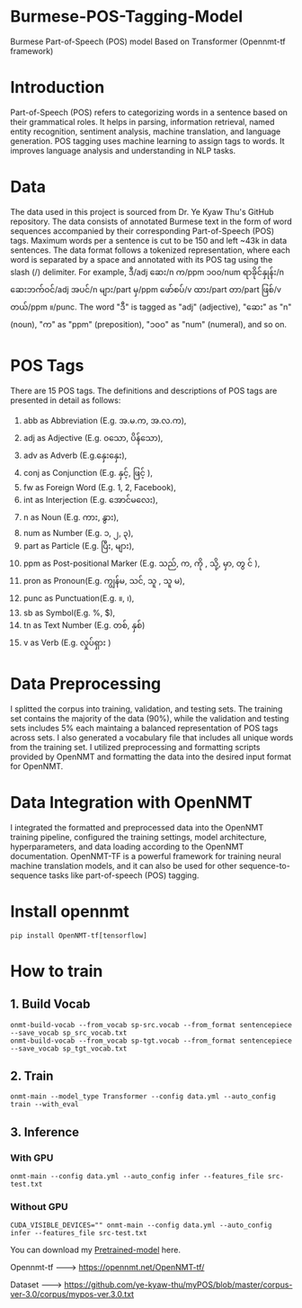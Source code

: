 # Burmese-POS-Tagging-Model
Burmese Part-of-Speech (POS) model Based on Transformer (Opennmt-tf framework)

# Introduction
Part-of-Speech (POS) refers to categorizing words in a sentence based on their grammatical roles. It helps in parsing, information retrieval, named entity recognition, sentiment analysis, machine translation, and language generation. POS tagging uses machine learning to assign tags to words. It improves language analysis and understanding in NLP tasks.

# Data
The data used in this project is sourced from Dr. Ye Kyaw Thu's GitHub repository. The data consists of annotated Burmese text in the form of word sequences accompanied by their corresponding Part-of-Speech (POS) tags. Maximum words per a sentence is cut to be 150 and left ~43k in data sentences. The data format follows a tokenized representation, where each word is separated by a space and annotated with its POS tag using the slash (/) delimiter. For example,  ဒီ/adj ဆေး/n က/ppm ၁၀၀/num ရာခိုင်နှုန်း/n ဆေးဘက်ဝင်/adj အပင်/n များ/part မှ/ppm ဖော်စပ်/v ထား/part တာ/part ဖြစ်/v တယ်/ppm ။/punc. The word "ဒီ" is tagged as "adj" (adjective), "ဆေး" as "n" (noun), "က" as "ppm" (preposition), "၁၀၀" as "num" (numeral), and so on.

# POS Tags
There are 15 POS tags. The definitions and descriptions of POS tags are presented in detail as follows:

1. abb as Abbreviation (E.g. အ.မ.က, အ.လ.က),
2. adj as Adjective (E.g. ၀သော, ပိန်သော),
3. adv as Adverb (E.g.နှေးနှေး),
4. conj as Conjunction (E.g. နှင့်, ဖြင့် ),
5. fw as Foreign Word (E.g. 1, 2, Facebook),
6. int as Interjection (E.g. အောင်မလေး),
7. n as Noun (E.g. ကား, နွား),
8. num as Number (E.g. ၁, ၂, ၃),
9. part as Particle (E.g. ပြီး, များ),
10. ppm as Post-positional Marker (E.g. သည်, က, ကို , သို့, မှာ, တွ င် ),
11. pron as Pronoun(E.g. ကျွန်မ, သင်, သူ , သူ မ),
12. punc as Punctuation(E.g. ။, ၊),
13. sb as Symbol(E.g. %, $),
14. tn as Text Number (E.g. တစ်, နှစ်)
15. v as Verb (E.g. လှုပ်ရှား )

# Data Preprocessing
I splitted the corpus into training, validation, and testing sets. The training set contains the majority of the data (90%), while the validation and testing sets includes 5% each maintaing a balanced representation of POS tags across sets.
I also generated a vocabulary file that includes all unique words from the training set. I utilized preprocessing and formatting scripts provided by OpenNMT and formatting the data into the desired input format for OpenNMT.

# Data Integration with OpenNMT
I integrated the formatted and preprocessed data into the OpenNMT training pipeline, configured the training settings, model architecture, hyperparameters, and data loading according to the OpenNMT documentation.
OpenNMT-TF is a powerful framework for training neural machine translation models, and it can also be used for other sequence-to-sequence tasks like part-of-speech (POS) tagging. 

# Install opennmt
```
pip install OpenNMT-tf[tensorflow]
```

# How to train 

## 1. Build Vocab
   
```
onmt-build-vocab --from_vocab sp-src.vocab --from_format sentencepiece --save_vocab sp_src_vocab.txt
onmt-build-vocab --from_vocab sp-tgt.vocab --from_format sentencepiece --save_vocab sp_tgt_vocab.txt
```

## 2. Train
```
onmt-main --model_type Transformer --config data.yml --auto_config train --with_eval
```

## 3. Inference

### With GPU 
```
onmt-main --config data.yml --auto_config infer --features_file src-test.txt
```
### Without GPU 
```
CUDA_VISIBLE_DEVICES="" onmt-main --config data.yml --auto_config infer --features_file src-test.txt
```

You can download my [Pretrained-model](https://drive.google.com/file/d/1svnMyfjrFHTiNlux2ChTe_-6x40lpWWn/view?usp=sharing) here.

Opennmt-tf ---> https://opennmt.net/OpenNMT-tf/

Dataset ---> https://github.com/ye-kyaw-thu/myPOS/blob/master/corpus-ver-3.0/corpus/mypos-ver.3.0.txt
